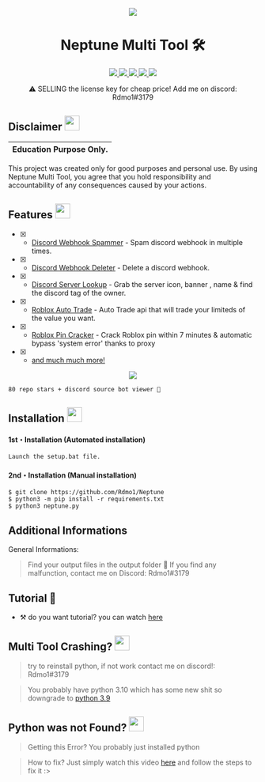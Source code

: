 <p align="center">
  <img src="https://media.discordapp.net/attachments/1006899534078685254/1032904143624491078/unknown.png">
</p>


<h1 align="center">Neptune Multi Tool 🛠️ </h1>
<p align="center">
  <a href="https://github.com/Rdmo1/DisRo-Multi-Tool/blob/main/LICENSE">
    <img src="https://img.shields.io/badge/License-MIT-important">
  </a>
  <a href="https://www.python.org">
    <img src="https://img.shields.io/badge/Python-3.9-informational.svg">
  </a>
  <a href="https://github.com/AstraaDev/Discord-All-Tools-In-One">
    <img src="https://img.shields.io/badge/covarage-95%25-green">
  </a>
  <a href="https://github.com/AstraaDev">
    <img src="https://img.shields.io/github/repo-size/Rdmo1/Premium-Pack.svg?label=Repo%20size&style=flat-square">
  </a>
  <a href="https://github.com/Rdmo1">
    <img src="https://gpvc.arturio.dev/Rdmo1">
  </a>
</p>

<p align="center">
  ⚠️ SELLING the license key for cheap price!
Add me on discord: Rdmo1#3179
</p>

## Disclaimer  <img src="https://media.giphy.com/media/hvRJCLFzcasrR4ia7z/giphy.gif" width="30px"/>
</h1>

|Education Purpose Only.|
|-------------------------------------------------|
This project was created only for good purposes and personal use.
By using Neptune Multi Tool, you agree that you hold responsibility and accountability of any consequences caused by your actions.

## Features  <img src="https://cdn3.emoji.gg/emojis/7277_green_flame.gif" width="30px"/>
</h1>


- [x] - [Discord Webhook Spammer]() - Spam discord webhook in multiple times.
- [x] - [Discord Webhook Deleter]() - Delete a discord webhook.
- [x] - [Discord Server Lookup]() - Grab the server icon, banner , name & find the discord tag of the owner.
- [x] - [Roblox Auto Trade]() - Auto Trade api that will trade your limiteds of the value you want.
- [x] - [Roblox Pin Cracker]() - Crack Roblox pin within 7 minutes & automatic bypass 'system error' thanks to proxy
- [x] - [and much much more!]() 


<p align="center">
  <img src="https://camo.githubusercontent.com/b4909d8c45134b255c5e0c959cbca68f655d044e944c39fdcd91bbbb5d58eb1e/68747470733a2f2f692e646973636f72642e66722f5053532e706e67">
</p>

```
80 repo stars + discord source bot viewer 👀
```


## Installation <img src="https://cdn3.emoji.gg/emojis/7277_green_flame.gif" width="30px"/>
</h1>

#### 1st・Installation (Automated installation)
```
Launch the setup.bat file.
```

#### 2nd・Installation (Manual installation)
```
$ git clone https://github.com/Rdmo1/Neptune
$ python3 -m pip install -r requirements.txt
$ python3 neptune.py
```

## Additional Informations 
General Informations:
> Find your output files in the output folder 📁
> If you find any malfunction, contact me on Discord: Rdmo1#3179

## Tutorial 🔦
- ⚒️ do you want tutorial? you can watch [here](https://streamable.com/s5de26)

## Multi Tool Crashing? <img src="https://cdn3.emoji.gg/emojis/7277_green_flame.gif" width="30px"/>
</h1>

> try to reinstall python, if not work contact me on discord!: Rdmo1#3179

> You probably have python 3.10 which has some new shit so downgrade to [python 3.9](https://www.python.org/downloads/release/python-397/)

## Python was not Found? <img src="https://cdn3.emoji.gg/emojis/7277_green_flame.gif" width="30px"/>
</h1>

> Getting this Error? You probably just installed python

> How to fix? Just simply watch this video [here](https://youtu.be/uBnbVqUmZaQ) and follow the steps to fix it :>



